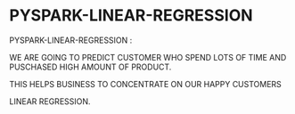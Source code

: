 # PYSPARK-LINEAR-REGRESSION

PYSPARK-LINEAR-REGRESSION :

WE ARE GOING TO PREDICT CUSTOMER WHO SPEND LOTS OF TIME AND PUSCHASED HIGH AMOUNT OF PRODUCT.


THIS HELPS BUSINESS TO CONCENTRATE ON OUR HAPPY CUSTOMERS


LINEAR REGRESSION.
